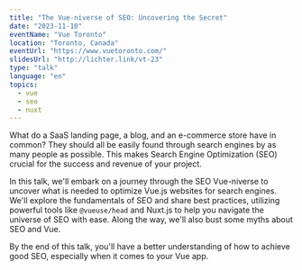 ```yaml
---
title: "The Vue-niverse of SEO: Uncovering the Secret"
date: "2023-11-10"
eventName: "Vue Toronto"
location: "Toronto, Canada"
eventUrl: "https://www.vuetoronto.com/"
slidesUrl: "http://lichter.link/vt-23"
type: "talk"
language: "en"
topics:
  - vue
  - seo
  - nuxt
---
```


What do a SaaS landing page, a blog, and an e-commerce store have in common? They should all be easily found through search engines by as many people as possible. This makes Search Engine Optimization (SEO) crucial for the success and revenue of your project.

In this talk, we'll embark on a journey through the SEO Vue-niverse to uncover what is needed to optimize Vue.js websites for search engines. We'll explore the fundamentals of SEO and share best practices, utilizing powerful tools like `@vueuse/head` and Nuxt.js to help you navigate the universe of SEO with ease. Along the way, we'll also bust some myths about SEO and Vue. 

By the end of this talk, you'll have a better understanding of how to achieve good SEO, especially when it comes to your Vue app.
